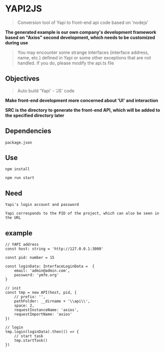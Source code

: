 # YAPI2JS

>Conversion tool of Yapi to front-end api code based on 'nodejs'

**The generated example is our own company's development framework based on "Axios" second development, which needs to be customized during use**

>You may encounter some strange interfaces (interface address, name, etc.) defined in Yapi or some other exceptions that are not handled. If you do, please modify the api.ts file


## Objectives

>Auto build 'Yapi' - 'JS' code

**Make front-end development more concerned about 'UI' and interaction**

**SRC is the directory to generate the front-end API, which will be added to the specified directory later**



## Dependencies

```
package.json
```



## Use


```
npm install

npm run start
```


## Need

```
Yapi's login account and password

Yapi corresponds to the PID of the project, which can also be seen in the URL
```

## example

```nodejs
// YAPI address
const host: string = 'http://127.0.0.1:3000'

const pid: number = 15

const loginData: InterfaceLoginData =  {
    email: 'admin@admin.com',
    password: 'ymfe.org'
}

// init
const tmp = new API(host, pid, {
    // prefix: '',
    pathFolder: __dirname + '\\api\\',
    space: 2,
    requestInstanceName: 'axios',
    requestImportName: 'axios'
})

// login
tmp.login(loginData).then(() => {
    // start task
    tmp.startTask()
})

```